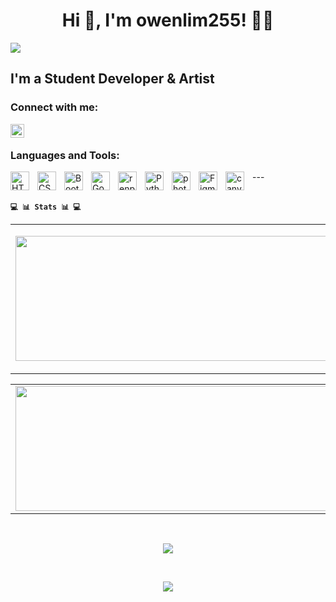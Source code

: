 <h1 align="center">Hi 👋, I'm owenlim255! 👨‍💻 </h1>
<img src="https://user-images.githubusercontent.com/73097560/115834477-dbab4500-a447-11eb-908a-139a6edaec5c.gif">


## I'm a Student Developer & Artist


### Connect with me:
[<img align="left" alt="owenlim225 | LinkedIn" width="22px" src="https://cdn.jsdelivr.net/npm/simple-icons@v3/icons/linkedin.svg" />][linkedin]

[linkedin]: https://www.linkedin.com/in/sherwin-l-77b1b8254/


<br />

</p>
<h3 align="left">Languages and Tools:</h3>


<img align="left" alt="HTML" width="30px" style="padding-right:10px;" src="https://cdn.jsdelivr.net/gh/devicons/devicon/icons/html5/html5-plain.svg" />
<img align="left" alt="CSS" width="30px" style="padding-right:10px;" src="https://cdn.jsdelivr.net/gh/devicons/devicon/icons/css3/css3-plain.svg" />
<img align="left" alt="Bootstrap" width="30px" style="padding-right:10px;" src="https://cdn.jsdelivr.net/gh/devicons/devicon/icons/bootstrap/bootstrap-original.svg" />


<img align="left" alt="Godot" width="30px" style="padding-right:10px;" src="https://cdn.jsdelivr.net/gh/devicons/devicon/icons/godot/godot-original.svg" />
<img align="left" alt="renpy" width="30px" style="padding-right:10px;" src="https://cdn.jsdelivr.net/gh/devicons/devicon/icons/renpy/renpy-original.svg" />

<img align="left" alt="Python" width="30px" style="padding-right:10px;" src="https://cdn.jsdelivr.net/gh/devicons/devicon/icons/python/python-original.svg" />
<img align="left" alt="photoshop" width="30px" style="padding-right:10px;" src="https://cdn.jsdelivr.net/gh/devicons/devicon/icons/photoshop/photoshop-original.svg" />
<img align="left" alt="Figma" width="30px" style="padding-right:10px;" src="https://cdn.jsdelivr.net/gh/devicons/devicon/icons/figma/figma-original.svg" />
<img align="left" alt="canva" width="30px" style="padding-right:10px;" src="https://cdn.jsdelivr.net/gh/devicons/devicon/icons/canva/canva-original.svg" />
---
<br />
<br />

**`💻 📊 Stats 📊 💻`**

<table>
<tr>
  <td align="center">
  <p align="center">
  <a href="https://github.com/owenlim225">
    <img align="center" height="200px" width="600"src="https://github-readme-stats.vercel.app/api?username=owenlim225&count_private=true&show_icons=true&show_icons=true&locale=en&theme=radical"/>
  </a>
  </td>
  <td align="center">
  <a href="https://github.com/owenlim225">
    <img align="center" height="200px" width="600" src="https://github-readme-stats.vercel.app/api/top-langs?username=owenlim225&show_icons=true&locale=en&layout=compact&theme=radical" />
    
  </a>
  </td>
</p>
</details>
</table>

<table>
<tr>
  <!--<td align="center">
  <p align="center">
  <a href="https://github.com/owenlim225">
    <img align="center" height="200px" width="600" src="https://github-readme-stats.vercel.app/api/wakatime?username=owenlim225"/>
  </a>
  </td>-->
  <td align="center">
  <a href="https://github.com/owenlim225">
    <img align="center" height="200px" width="600" src="https://github-readme-streak-stats.herokuapp.com?user=owenlim225&theme=dark&date_format=M%20j%5B%2C%20Y%5D&fire=C3DD29&ring=DD2727&sideNums=ABDD0F&dates=11A4DD" />
    
  </a>
  </td>
</p>
</details>
</table>

<br>
<p align="center">
<img src="https://activity-graph.herokuapp.com/graph?username=owenlim225&theme=react-dark&bg_color=00000000&color=037bfc&line=037bfc&point=00000000&area=true&hide_border=true"> 
</p>
<br>


<p align="center">
    <img src="https://github-profile-trophy.vercel.app/?username=owenlim225&row=1&column=6&theme=gruvbox&margin-w=15&margin-h=15"/>
</p>
